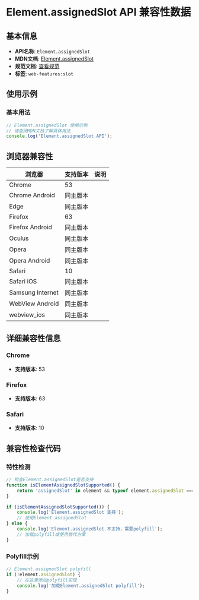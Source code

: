 # Element.assignedSlot API 兼容性数据

## 基本信息

- **API名称**: `Element.assignedSlot`
- **MDN文档**: [Element.assignedSlot](https://developer.mozilla.org/docs/Web/API/Element/assignedSlot)
- **规范文档**: [查看规范](https://dom.spec.whatwg.org/#dom-slotable-assignedslot)
- **标签**: `web-features:slot`

## 使用示例

### 基本用法

```javascript
// Element.assignedSlot 使用示例
// 请查阅MDN文档了解具体用法
console.log('Element.assignedSlot API');
```

## 浏览器兼容性

| 浏览器 | 支持版本 | 说明 |
|--------|----------|------|
| Chrome | 53 |  |
| Chrome Android | 同主版本 |  |
| Edge | 同主版本 |  |
| Firefox | 63 |  |
| Firefox Android | 同主版本 |  |
| Oculus | 同主版本 |  |
| Opera | 同主版本 |  |
| Opera Android | 同主版本 |  |
| Safari | 10 |  |
| Safari iOS | 同主版本 |  |
| Samsung Internet | 同主版本 |  |
| WebView Android | 同主版本 |  |
| webview_ios | 同主版本 |  |

## 详细兼容性信息

### Chrome

- **支持版本**: 53

### Firefox

- **支持版本**: 63

### Safari

- **支持版本**: 10

## 兼容性检查代码

### 特性检测

```javascript
// 检查Element.assignedSlot是否支持
function isElementAssignedSlotSupported() {
    return 'assignedSlot' in element && typeof element.assignedSlot === 'function';
}

if (isElementAssignedSlotSupported()) {
    console.log('Element.assignedSlot 支持');
    // 使用Element.assignedSlot
} else {
    console.log('Element.assignedSlot 不支持，需要polyfill');
    // 加载polyfill或使用替代方案
}
```

### Polyfill示例

```javascript
// Element.assignedSlot polyfill
if (!element.assignedSlot) {
    // 在这里添加polyfill实现
    console.log('加载Element.assignedSlot polyfill');
}
```

